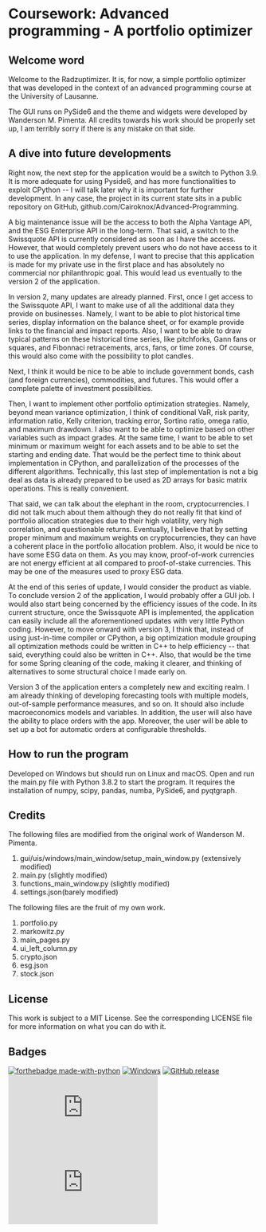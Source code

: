# Coursework: Advanced programming - A portfolio optimizer
## Welcome word
Welcome to the Radzuptimizer. It is, for now, a simple portfolio optimizer that was developed in the context of an advanced programming course at the University of Lausanne.

The GUI runs on PySide6 and the theme and widgets were developed by Wanderson M. Pimenta. All credits towards his work should be properly set up, I am terribly sorry if there is any mistake on that side.

## A dive into future developments
Right now, the next step for the application would be a switch to Python 3.9. It is more adequate for using Pyside6, and has more functionalities to exploit CPython -- I will talk later why it is important for further development. In any case, the project in its current state sits in a public repository on GitHub, github.com/Cairoknox/Advanced-Programming.

A big maintenance issue will be the access to both the Alpha Vantage API, and the ESG Enterprise API in the long-term. That said, a switch to the Swissquote API is currently considered as soon as I have the access. However, that would completely prevent users who do not have access to it to use the application. In my defense, I want to precise that this application is made for my private use in the first place and has absolutely no commercial nor philanthropic goal. This would lead us eventually to the version 2 of the application.

In version 2, many updates are already planned. First, once I get access to the Swissquote API, I want to make use of all the additional data they provide on businesses. Namely, I want to be able to plot historical time series, display information on the balance sheet, or for example provide links to the financial and impact reports. Also, I want to be able to draw typical patterns on these historical time series, like pitchforks, Gann fans or squares, and Fibonnaci retracements, arcs, fans, or time zones. Of course, this would also come with the possibility to plot candles.

Next, I think it would be nice to be able to include government bonds, cash (and foreign currencies), commodities, and futures. This would offer a complete palette of investment possibilities.

Then, I want to implement other portfolio optimization strategies. Namely, beyond mean variance optimization, I think of conditional VaR, risk parity, information ratio, Kelly criterion, tracking error, Sortino ratio, omega ratio, and maximum drawdown. I also want to be able to optimize based on other variables such as impact grades. At the same time, I want to be able to set minimum or maximum weight for each assets and to be able to set the starting and ending date. That would be the perfect time to think about implementation in CPython, and parallelization of the processes of the different algorithms. Technically, this last step of implementation is not a big deal as data is already prepared to be used as 2D arrays for basic matrix operations. This is really convenient.

That said, we can talk about the elephant in the room, cryptocurrencies. I did not talk much about them although they do not really fit that kind of portfolio allocation strategies due to their high volatility, very high correlation, and questionable returns. Eventually, I believe that by setting proper minimum and maximum weights on cryptocurrencies, they can have a coherent place in the portfolio allocation problem. Also, it would be nice to have some ESG data on them. As you may know, proof-of-work currencies are not energy efficient at all compared to proof-of-stake currencies. This may be one of the measures used to proxy ESG data.

At the end of this series of update, I would consider the product as viable. To conclude version 2 of the application, I would probably offer a GUI job. I would also start being concerned by the efficiency issues of the code. In its current structure, once the Swissquote API is implemented, the application can easily include all the aforementioned updates with very little Python coding. However, to move onward with version 3, I think that, instead of using just-in-time compiler or CPython, a big optimization module grouping all optimization methods could be written in C++ to help efficiency -- that said, everything could also be written in C++. Also, that would be the time for some Spring cleaning of the code, making it clearer, and thinking of alternatives to some structural choice I made early on.

Version 3 of the application enters a completely new and exciting realm. I am already thinking of developing forecasting tools with multiple models, out-of-sample performance measures, and so on. It should also include macroeconomics models and variables. In addition, the user will also have the ability to place orders with the app. Moreover, the user will be able to set up a bot for automatic orders at configurable thresholds.

## How to run the program
Developed on Windows but should run on Linux and macOS. Open and run the main.py file with Python 3.8.2 to start the program. It requires the installation of numpy, scipy, pandas, numba, PySide6, and pyqtgraph.

## Credits
The following files are modified from the original work of Wanderson M. Pimenta.

1. gui/uis/windows/main_window/setup_main_window.py (extensively modified)
2. main.py (slightly modified)
3. functions_main_window.py (slightly modified)
4. settings.json(barely modified)

The following files are the fruit of my own work.

1. portfolio.py
2. markowitz.py
3. main_pages.py
4. ui_left_column.py
5. crypto.json
6. esg.json
7. stock.json

## License
This work is subject to a MIT License. See the corresponding LICENSE file for more information on what you can do with it.

## Badges
[![forthebadge made-with-python](http://ForTheBadge.com/images/badges/made-with-python.svg)](https://www.python.org/)
[![Windows](https://svgshare.com/i/ZhY.svg)](https://svgshare.com/i/ZhY.svg)
[![GitHub release](https://img.shields.io/github/release/Naereen/StrapDown.js.svg)](https://github.com/Cairoknox/Advanced-Programming/releases/)
[![GitHub commits](https://badgen.net/github/commits/Naereen/Strapdown.js)](https://github.com/Cairoknox/Advanced-Programming/commits/main)
[![GitHub license](https://badgen.net/github/license/Naereen/Strapdown.js)](https://github.com/Cairoknox/Advanced-Programming/blob/main/LICENSE)

